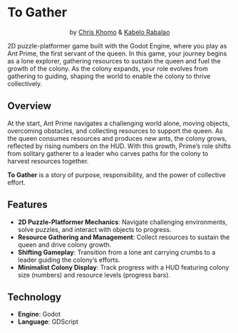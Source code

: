 # To Gather

<div align="center">

 by [Chris Khomo](https://github.com/cskhomo) & [Kabelo Rabalao](https://github.com/anti00noir)
</div>

2D puzzle-platformer game built with the Godot Engine, where you play as Ant Prime, the first servant of the queen. In this game, your journey begins as a lone explorer, gathering resources to sustain the queen and fuel the growth of the colony. As the colony expands, your role evolves from gathering to guiding, shaping the world to enable the colony to thrive collectively.

## Overview

At the start, Ant Prime navigates a challenging world alone, moving objects, overcoming obstacles, and collecting resources to support the queen. As the queen consumes resources and produces new ants, the colony grows, reflected by rising numbers on the HUD. With this growth, Prime’s role shifts from solitary gatherer to a leader who carves paths for the colony to harvest resources together.

**To Gather** is a story of purpose, responsibility, and the power of collective effort.

## Features

- **2D Puzzle-Platformer Mechanics**: Navigate challenging environments, solve puzzles, and interact with objects to progress.
- **Resource Gathering and Management**: Collect resources to sustain the queen and drive colony growth.
- **Shifting Gameplay**: Transition from a lone ant carrying crumbs to a leader guiding the colony’s efforts.
- **Minimalist Colony Display**: Track progress with a HUD featuring colony size (numbers) and resource levels (progress bars).

## Technology

- **Engine**: Godot
- **Language**: GDScript
